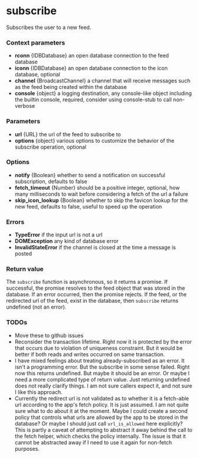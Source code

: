 # subscribe
Subscribes the user to a new feed.

### Context parameters
* **rconn** {IDBDatabase} an open database connection to the feed database
* **iconn** {IDBDatabase} an open database connection to the icon database, optional
* **channel** {BroadcastChannel} a channel that will receive messages such as the feed being created within the database
* **console** {object} a logging destination, any console-like object including the builtin console, required, consider using console-stub to call non-verbose

### Parameters
* **url** {URL} the url of the feed to subscribe to
* **options** {object} various options to customize the behavior of the subscribe operation, optional

### Options
* **notify** {Boolean} whether to send a notification on successful subscription, defaults to false
* **fetch_timeout** {Number} should be a positive integer, optional, how many milliseconds to wait before considering a fetch of the url a failure
* **skip_icon_lookup** {Boolean} whether to skip the favicon lookup for the new feed, defaults to false, useful to speed up the operation

### Errors
* **TypeError** if the input url is not a url
* **DOMException** any kind of database error
* **InvalidStateError** if the channel is closed at the time a message is posted

### Return value
The `subscribe` function is asynchronous, so it returns a promise. If successful, the promise resolves to the feed object that was stored in the database. If an error occurred, then the promise rejects. If the feed, or the redirected url of the feed, exist in the database, then `subscribe` returns undefined (not an error).

### TODOs
* Move these to github issues
* Reconsider the transaction lifetime. Right now it is protected by the
error that occurs due to violation of uniqueness constraint. But it would be
better if both reads and writes occurred on same transaction.
* I have mixed feelings about treating already-subscribed as an error. It isn't a
programming error. But the subscribe in some sense failed. Right now this returns undefined. But maybe it should be an error. Or maybe I need a more complicated type of return value. Just returning undefined does not really clarify things. I am not sure callers expect it, and not sure I like this approach.
* Currently the redirect url is not validated as to whether it is a
fetch-able url according to the app's fetch policy. It is just assumed. I am
not quite sure what to do about it at the moment. Maybe I could create a
second policy that controls what urls are allowed by the app to be stored in
the database? Or maybe I should just call `url_is_allowed` here explicitly?
This is partly a caveat of attempting to abstract it away behind the call to
the fetch helper, which checks the policy internally. The issue is that it
cannot be abstracted away if I need to use it again for non-fetch purposes.
